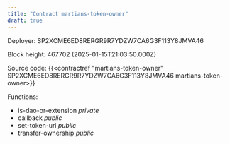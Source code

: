 ```yaml
---
title: "Contract martians-token-owner"
draft: true
---
```

Deployer: SP2XCME6ED8RERGR9R7YDZW7CA6G3F113Y8JMVA46


 



Block height: 467702 (2025-01-15T21:03:50.000Z)

Source code: {{<contractref "martians-token-owner" SP2XCME6ED8RERGR9R7YDZW7CA6G3F113Y8JMVA46 martians-token-owner>}}

Functions:

* is-dao-or-extension _private_
* callback _public_
* set-token-uri _public_
* transfer-ownership _public_
